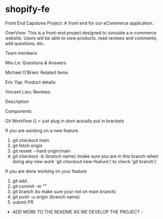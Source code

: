 # shopify-fe
Front End Capstone Project: A front end for our eCommerce application.

OverView: 
This is a front-end project designed to simulate a e-commerce website. Users will be able to view products, read reviews and comments, add questions, etc. 

Team members

Nhu Le: Questions & Answers

Michael O'Brien: Related items

Eric Yap: Product details

Vincent Lieu: Reviews


Description

Components


Git Workflow
{} = just plug in dont actually put in brackets 

If you are working on a new feature
1. git checkout main
2. git fetch origin
3. git resset --hard origin/main
4. git checkout -b {branch name} (make sure you are in this branch when doing any new work 'git checkout new-feature'/ to check 'git branch')

If you are done working on your feature
1. git add .
2. git commit -m ""
3. git branch (to make sure your not on main branch)
4. git push -u origin {branch name}
5. submit PR 






- ADD MORE TO THE README AS WE DEVELOP THE PROJECT -
